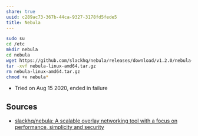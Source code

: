 ```yaml
---
share: true
uuid: c289ac73-367b-44ca-9327-3178fd5fede5
title: Nebula
---
```


``` bash
sudo su
cd /etc
mkdir nebula
cd nebula
wget https://github.com/slackhq/nebula/releases/download/v1.2.0/nebula-linux-amd64.tar.gz
tar -xvf nebula-linux-amd64.tar.gz
rm nebula-linux-amd64.tar.gz
chmod +x nebula*
```
*   Tried on Aug 15 2020, ended in failure

## Sources

* [slackhq/nebula: A scalable overlay networking tool with a focus on performance, simplicity and security](https://github.com/slackhq/nebula)

